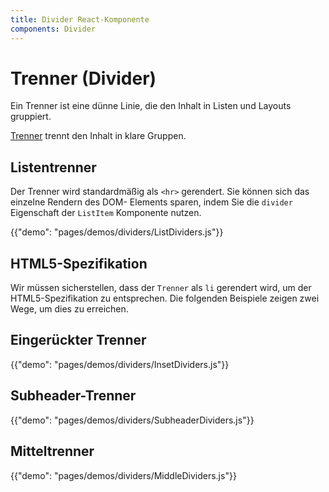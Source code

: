 ```yaml
---
title: Divider React-Komponente
components: Divider
---
```


# Trenner (Divider)

<p class="description">Ein Trenner ist eine dünne Linie, die den Inhalt in Listen und Layouts gruppiert.</p>

[Trenner](https://material.io/design/components/dividers.html) trennt den Inhalt in klare Gruppen.

## Listentrenner

Der Trenner wird standardmäßig als `<hr>` gerendert. Sie können sich das einzelne Rendern des DOM- Elements sparen, indem Sie die `divider` Eigenschaft der `ListItem` Komponente nutzen.

{{"demo": "pages/demos/dividers/ListDividers.js"}}

## HTML5-Spezifikation

Wir müssen sicherstellen, dass der `Trenner` als `li` gerendert wird, um der HTML5-Spezifikation zu entsprechen. Die folgenden Beispiele zeigen zwei Wege, um dies zu erreichen.

## Eingerückter Trenner

{{"demo": "pages/demos/dividers/InsetDividers.js"}}

## Subheader-Trenner

{{"demo": "pages/demos/dividers/SubheaderDividers.js"}}

## Mitteltrenner

{{"demo": "pages/demos/dividers/MiddleDividers.js"}}
